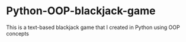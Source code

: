 # Python-OOP-blackjack-game
This is a text-based blackjack game that I created in Python using OOP concepts
